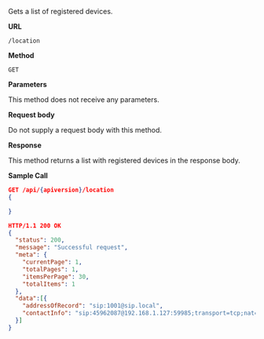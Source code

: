 Gets a list of registered devices.

**URL**

`/location`

**Method**

`GET`

**Parameters**

This method does not receive any parameters.

**Request body**

Do not supply a request body with this method.

**Response**

This method returns a list with registered devices in
the response body.

**Sample Call**

```json
GET /api/{apiversion}/location
{

}

HTTP/1.1 200 OK
{  
  "status": 200,
  "message": "Successful request",
  "meta": {
    "currentPage": 1,
    "totalPages": 1,
    "itemsPerPage": 30,
    "totalItems": 1
  },   
  "data":[{  
    "addressOfRecord": "sip:1001@sip.local",
    "contactInfo": "sip:45962087@192.168.1.127:59985;transport=tcp;nat=false;expires=600"
  }]
}
```
